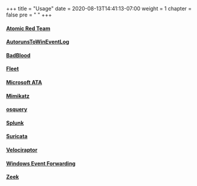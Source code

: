+++
title = "Usage"
date = 2020-08-13T14:41:13-07:00
weight = 1
chapter = false
pre = "<i class='fas fa-server'></i> "
+++

#### [Atomic Red Team](atomicredteam/)
#### [AutorunsToWinEventLog](autorunstowineventlog/)
#### [BadBlood](badblood/)
#### [Fleet](fleet/)
#### [Microsoft ATA](microsoft_ata/)
#### [Mimikatz](mimikatz/)
#### [osquery](osquery/)
#### [Splunk](splunk/)
#### [Suricata](suricata/)
#### [Velociraptor](velociraptor/)
#### [Windows Event Forwarding](windows_event_forwarding/)
#### [Zeek](zeek/)